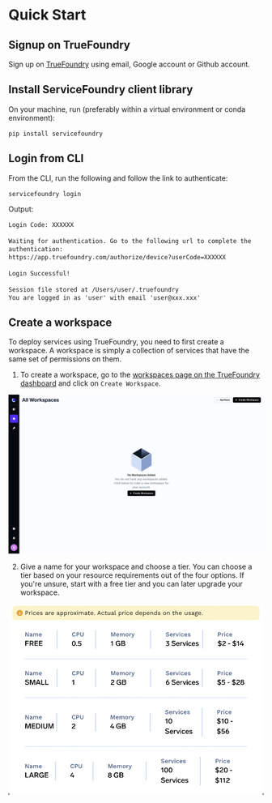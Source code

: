 # Quick Start

## Signup on TrueFoundry

Sign up on [TrueFoundry](https://app.truefoundry.com/signup) using email, Google account or Github account.

## Install ServiceFoundry client library

On your machine, run (preferably within a virtual environment or conda environment):
```
pip install servicefoundry
```

## Login from CLI

From the CLI, run the following and follow the link to authenticate:

```
servicefoundry login
```

Output:
```commandline
Login Code: XXXXXX

Waiting for authentication. Go to the following url to complete the authentication:
https://app.truefoundry.com/authorize/device?userCode=XXXXXX

Login Successful!

Session file stored at /Users/user/.truefoundry
You are logged in as 'user' with email 'user@xxx.xxx'
```

## Create a workspace

To deploy services using TrueFoundry, you need to first create a workspace. A workspace is simply a collection of services that have the same set of permissions on them.

1. To create a workspace, go to the [workspaces page on the TrueFoundry dashboard](https://app.truefoundry.com/workspace) and click on `Create Workspace`.

![Create Workspace](../../assets/create-workspace.png)


2. Give a name for your workspace and choose a tier. You can choose a tier based on your resource requirements out of the four options. If you're unsure, start with a free tier and you can later upgrade your workspace.

![Workspace Tiers](../../assets/workspace-tiers.png)


